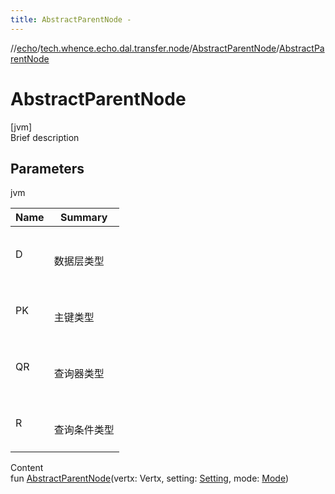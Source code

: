 ```yaml
---
title: AbstractParentNode -
---
```

//[echo](../../index.md)/[tech.whence.echo.dal.transfer.node](../index.md)/[AbstractParentNode](index.md)/[AbstractParentNode](-abstract-parent-node.md)



# AbstractParentNode  
[jvm]  
Brief description  


## Parameters  
  
jvm  
  
|  Name|  Summary| 
|---|---|
| D| <br><br>数据层类型<br><br>
| PK| <br><br>主键类型<br><br>
| QR| <br><br>查询器类型<br><br>
| R| <br><br>查询条件类型<br><br>
  
  
Content  
fun [AbstractParentNode](-abstract-parent-node.md)(vertx: Vertx, setting: [Setting](../../tech.whence.echo.dal.transfer.project/-setting/index.md), mode: [Mode](../../tech.whence.echo.dal.transfer/-mode/index.md))  




